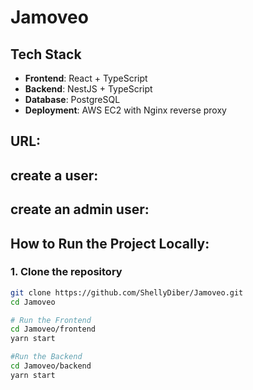 # Jamoveo 

## Tech Stack

- **Frontend**: React + TypeScript  
- **Backend**: NestJS + TypeScript  
- **Database**: PostgreSQL  
- **Deployment**: AWS EC2 with Nginx reverse proxy

## URL:

## create a user:


## create an admin user:





## How to Run the Project Locally:

### 1. Clone the repository

```bash
git clone https://github.com/ShellyDiber/Jamoveo.git
cd Jamoveo 

# Run the Frontend
cd Jamoveo/frontend
yarn start

#Run the Backend
cd Jamoveo/backend
yarn start


